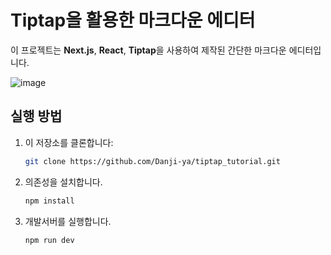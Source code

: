 # Tiptap을 활용한 마크다운 에디터

이 프로젝트는 **Next.js**, **React**, **Tiptap**을 사용하여 제작된 간단한 마크다운 에디터입니다.

![image](https://github.com/user-attachments/assets/8e65dfe0-4ad6-4e38-833d-cb9f66eec365)

## 실행 방법

1. 이 저장소를 클론합니다:

   ```bash
   git clone https://github.com/Danji-ya/tiptap_tutorial.git
   ```

2. 의존성을 설치합니다.

   ```bash
   npm install
   ```

3. 개발서버를 실행합니다.
   ```bash
   npm run dev
   ```
